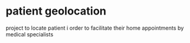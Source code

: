 # patient geolocation
project to  locate patient i order to facilitate their home appointments by medical specialists
